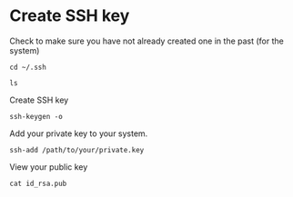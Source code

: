 # Create SSH key

Check to make sure you have not already created one in the past (for the system)

```
cd ~/.ssh

ls
```

Create SSH key

```
ssh-keygen -o
```

Add your private key to your system.

```
ssh-add /path/to/your/private.key
```

View your public key

```
cat id_rsa.pub
```
